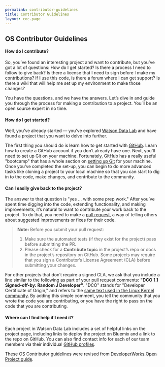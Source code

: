 ```yaml
---
permalink: contributor-guidelines
title: Contributor Guidelines
layout: coc-page
---
```


## OS Contributor Guidelines

#### How do I contribute?

So, you’ve found an interesting project and want to contribute, but you’ve got a lot of questions: How do I get started? Is there a process I need to follow to give back? Is there a license that I need to sign before I make my contributions? If I use this code, is there a forum where I can get support? Is there a wiki that will help me set up my environment to make those changes?

You have the questions, and we have the answers. Let’s dive in and guide you through the process for making a contribution to a project. You’ll be an open source expert in no time.

#### How do I get started?
Well, you've already started — you’ve explored [Watson Data Lab](https://github.com/ibm-watson-data-lab) and have found a project that you want to delve into further.

The first thing you should do is learn how to get started with [GitHub](https://github.com/). Learn how to create a GitHub account if you don’t already have one. Next, you’ll need to set up Git on your machine. Fortunately, GitHub has a really useful "bootcamp" that has a whole section on [setting up Git](https://help.github.com/articles/set-up-git/) for your machine. Once you’ve completed the set-up, you can begin to do more advanced tasks like cloning a project to your local machine so that you can start to dig in to the code, make changes, and contribute to the community.

#### Can I easily give back to the project?
The answer to that question is "yes … with some prep work." After you’ve spent time digging into the code, extending functionality, and making improvements, it’s natural to want to contribute your work back to the project. To do that, you need to make a [pull request](https://help.github.com/articles/creating-a-pull-request/), a way of telling others about suggested improvements or fixes for their code.

> **Note:** Before you submit your pull request:
> 1. Make sure the automated tests (if they exist for the project) pass before submitting the PR.
> 2. Please check for a **Contribute topic** in the project’s repo or docs in the project’s repository on GitHub. Some projects may require that you sign a Contributor’s License Agreement (CLA) before submitting your changes.

For other projects that don’t require a signed CLA, we ask that you include a line similar to the following as part of your pull request comments: **"DCO 1.1 Signed-off-by: Random J Developer"**. "DCO" stands for "Developer Certificate of Origin," and refers to the [same text used in the Linux Kernel community](http://elinux.org/Developer_Certificate_Of_Origin). By adding this simple comment, you tell the community that you wrote the code you are contributing, or you have the right to pass on the code that you are contributing.

#### Where can I find help if I need it?
Each project in Watson Data Lab includes a set of helpful links on the project page, including links to deploy the project on Bluemix and a link to the repo on GitHub. You can also find contact info for each of our team members via their individual [GitHub profiles](https://github.com/orgs/ibm-watson-data-lab/teams/devadvs).
 
These OS Contributor guidelines were revised from [DeveloperWorks Open Project guide](https://developer.ibm.com/open/contribute/).